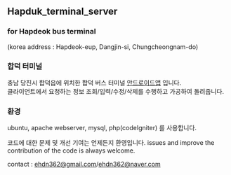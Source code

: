 ## Hapduk_terminal_server

### for Hapdeok bus terminal
(korea address : Hapdeok-eup, Dangjin-si, Chungcheongnam-do)

### 합덕 터미널
충남 당진시 합덕읍에 위치한 합덕 버스 터미널 [안드로이드앱](https://play.google.com/store/apps/details?id=pe.dwkim.hapduk_terminal) 입니다.  
클라이언트에서 요청하는 정보 조회/입력/수정/삭제를 수행하고 가공하여 돌려줍니다.  

### 환경
ubuntu, apache webserver, mysql, php(codeIgniter) 를 사용합니다.  

코드에 대한 문제 및 개선 기여는 언제든지 환영입니다.
issues and improve the contribution of the code is always welcome.

contact : <ehdn362@gmail.com>/<ehdn362@naver.com>
